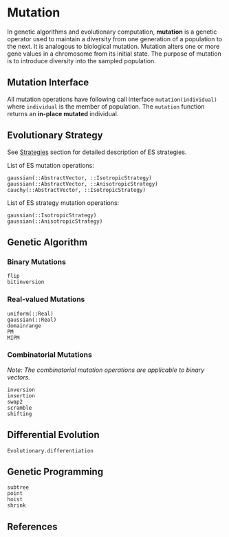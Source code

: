 # Mutation

In genetic algorithms and evolutionary computation, **mutation** is a genetic operator used to maintain a diversity from one generation of a population to the next. It is analogous to biological mutation. Mutation alters one or more gene values in a chromosome from its initial state.
The purpose of mutation is to introduce diversity into the sampled population.

## Mutation Interface

All mutation operations have following call interface `mutation(individual)` where `individual` is the member of population. The `mutation` function returns an **in-place mutated** individual.

## Evolutionary Strategy

See [Strategies](@ref) section for detailed description of ES strategies.

List of ES mutation operations:

```@docs
gaussian(::AbstractVector, ::IsotropicStrategy)
gaussian(::AbstractVector, ::AnisotropicStrategy)
cauchy(::AbstractVector, ::IsotropicStrategy)
```

List of ES strategy mutation operations:

```@docs
gaussian(::IsotropicStrategy)
gaussian(::AnisotropicStrategy)
```


## Genetic Algorithm

### Binary Mutations

```@docs
flip
bitinversion
```

### Real-valued Mutations

```@docs
uniform(::Real)
gaussian(::Real)
domainrange
PM
MIPM
```

### Combinatorial Mutations

*Note: The combinatorial mutation operations are applicable to binary vectors.*

```@docs
inversion
insertion
swap2
scramble
shifting
```

## Differential Evolution

```@docs
Evolutionary.differentiation
```

## Genetic Programming

```@docs
subtree
point
hoist
shrink
```

## References

[^1]: Mühlenbein, H. and Schlierkamp-Voosen, D., "Predictive Models for the Breeder Genetic Algorithm: I. Continuous Parameter Optimization", Evolutionary Computation, 1 (1), 25-49, 1993.

[^2]: Yao, Xin, and Yong Liu, "Fast evolution strategies", In International Conference on Evolutionary Programming, 149-161, Springer, 1997.

[^3]: K. Deep, M. Thakur, "A new crossover operator for real coded genetic algorithms", Applied Mathematics and Computation 188, 895-912, 2007.

[^4]: K. Deep, K. P. Singh, M. L. Kansal, and C. Mohan, "A real coded  genetic algorithm for solving integer and mixed integer optimization problems", Appl. Math. Comput. 212, 505-518, 2009

[^5]: K. E. Kinnear, Jr., "Evolving a sort: Lessons in genetic programming", In Proceedings of the 1993 International Conference on Neural Networks, vol 2, 881-888, IEEE Press, 1993.

[^6]: B. McKay, M. J. Willis, and G. W. Barton., "Using a tree structured genetic algorithm to perform symbolic regression", GALESIA, vol 414, 487-492, 1995.

[^7]: K. E. Kinnear, Jr., "Fitness landscapes and difficulty in genetic programming", In Proceedings of the 1994 IEEE World Conference on Computational Intelligence, vol 1, 142-147, IEEE Press, 1994.

[^8]: P. J. Angeline, "An investigation into the sensitivity of genetic programming to the frequency of leaf selection during subtree crossover", Genetic Programming 1996: Proceedings of the First Annual Conference, 21–29, 1996.
